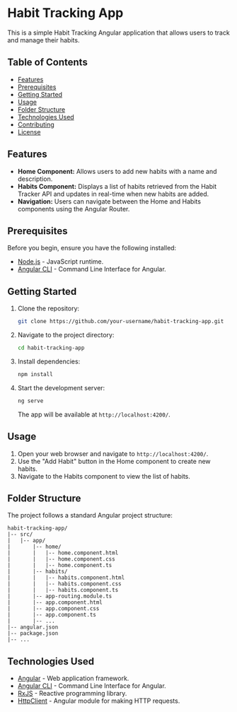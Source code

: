 # Habit Tracking App

This is a simple Habit Tracking Angular application that allows users to track and manage their habits.

## Table of Contents

- [Features](#features)
- [Prerequisites](#prerequisites)
- [Getting Started](#getting-started)
- [Usage](#usage)
- [Folder Structure](#folder-structure)
- [Technologies Used](#technologies-used)
- [Contributing](#contributing)
- [License](#license)

## Features

- **Home Component:** Allows users to add new habits with a name and description.
- **Habits Component:** Displays a list of habits retrieved from the Habit Tracker API and updates in real-time when new habits are added.
- **Navigation:** Users can navigate between the Home and Habits components using the Angular Router.

## Prerequisites

Before you begin, ensure you have the following installed:

- [Node.js](https://nodejs.org/) - JavaScript runtime.
- [Angular CLI](https://angular.io/cli) - Command Line Interface for Angular.

## Getting Started

1. Clone the repository:

   ```bash
   git clone https://github.com/your-username/habit-tracking-app.git
   ```

2. Navigate to the project directory:

   ```bash
   cd habit-tracking-app
   ```

3. Install dependencies:

   ```bash
   npm install
   ```

4. Start the development server:

   ```bash
   ng serve
   ```

   The app will be available at `http://localhost:4200/`.

## Usage

1. Open your web browser and navigate to `http://localhost:4200/`.
2. Use the "Add Habit" button in the Home component to create new habits.
3. Navigate to the Habits component to view the list of habits.

## Folder Structure

The project follows a standard Angular project structure:

```
habit-tracking-app/
|-- src/
|   |-- app/
|       |-- home/
|       |   |-- home.component.html
|       |   |-- home.component.css
|       |   |-- home.component.ts
|       |-- habits/
|       |   |-- habits.component.html
|       |   |-- habits.component.css
|       |   |-- habits.component.ts
|       |-- app-routing.module.ts
|       |-- app.component.html
|       |-- app.component.css
|       |-- app.component.ts
|       |-- ...
|-- angular.json
|-- package.json
|-- ...
```

## Technologies Used

- [Angular](https://angular.io/) - Web application framework.
- [Angular CLI](https://angular.io/cli) - Command Line Interface for Angular.
- [RxJS](https://rxjs.dev/) - Reactive programming library.
- [HttpClient](https://angular.io/guide/http) - Angular module for making HTTP requests.
